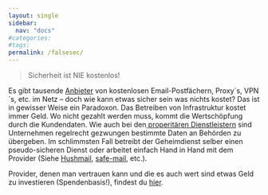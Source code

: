 ```yaml
---
layout: single
sidebar:
  nav: "docs"
#categories:
#tags:
permalink: /falsesec/
---
```

> Sicherheit ist NIE kostenlos!

Es gibt tausende <a href="https://www.privacy-handbuch.de/handbuch_22b2.htm" target="_blank">Anbieter</a> von kostenlosen Email-Postfächern, Proxy´s,
VPN´s, etc. im Netz – doch wie kann etwas sicher sein was nichts kostet?
Das ist in gewisser Weise ein Paradoxon. Das Betreiben von Infrastruktur
kostet immer Geld. Wo nicht gezahlt werden muss, kommt die Wertschöpfung
durch die Kundendaten. Wie auch bei den<a title="Properitäre Dienste &amp; der Geheimdienst" href="/services/" target="_blank"> properitären Dienstleistern</a>
sind Unternehmen regelrecht gezwungen bestimmte Daten an Behörden zu
übergeben. Im schlimmsten Fall betreibt der Geheimdienst selber einen
pseudo-sicheren Dienst oder arbeitet einfach Hand in Hand mit dem
Provider (Siehe <a href="http://www.wired.com/2007/11/hushmail-to-war/" target="_blank">Hushmail</a>, <a href="https://www.deepdotweb.com/jolly-rogers-security-guide-for-beginners/are-you-using-safe-mail-net/" target="_blank">safe-mail</a>, etc.).

Provider, denen man vertrauen kann und die es auch wert sind etwas Geld
zu investieren (Spendenbasis!), findest du [hier](../provider/).


